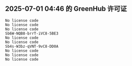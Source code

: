 ## 2025-07-01 04:46 的 GreenHub 许可证
```
No license code
No license code
No license code
Sb6W-NQB8-brrT-iVC8-5BE3
No license code
No license code
Sb4s-W3bz-qVNT-9vC8-DD0A
No license code
No license code
No license code
```

